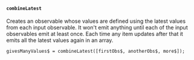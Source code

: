 #### `combineLatest`
Creates an observable whose values are defined using the latest values from each input observable.  It won't emit anything until each of the input observables emit at least once.  Each time any item updates after that it emits all the latest values again in an array.

```
givesManyValues$ = combineLatest([firstObs$, anotherObs$, more$]);